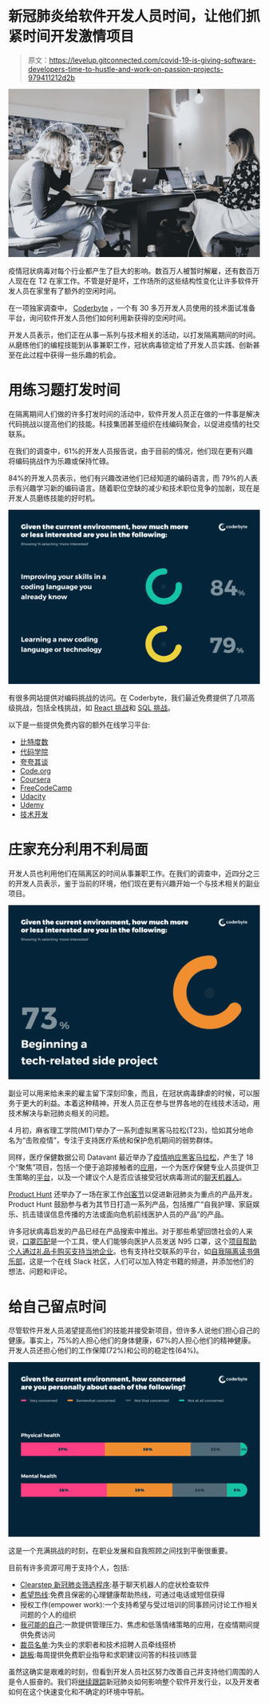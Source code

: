 # 新冠肺炎给软件开发人员时间，让他们抓紧时间开发激情项目

> 原文：<https://levelup.gitconnected.com/covid-19-is-giving-software-developers-time-to-hustle-and-work-on-passion-projects-979411212d2b>

![](img/e673a7a964286aa8ea27c24fa1e195e2.png)

疫情冠状病毒对每个行业都产生了巨大的影响。数百万人被暂时解雇，还有数百万人现在在 T2 在家工作。不管是好是坏，工作场所的这些结构性变化让许多软件开发人员在家里有了额外的空闲时间。

在一项独家调查中， [Coderbyte](https://coderbyte.com) ，一个有 30 多万开发人员使用的技术面试准备平台，询问软件开发人员他们如何利用新获得的空闲时间。

开发人员表示，他们正在从事一系列与技术相关的活动，以打发隔离期间的时间。从磨练他们的编程技能到从事兼职工作，冠状病毒锁定给了开发人员实践、创新甚至在此过程中获得一些乐趣的机会。

# **用练习题打发时间**

在隔离期间人们做的许多打发时间的活动中，软件开发人员正在做的一件事是解决代码挑战以提高他们的技能。科技集团甚至组织在线编码聚会，以促进疫情的社交联系。

在我们的调查中，61%的开发人员报告说，由于目前的情况，他们现在更有兴趣将编码挑战作为乐趣或保持忙碌。

84%的开发人员表示，他们有兴趣改进他们已经知道的编码语言，而 79%的人表示有兴趣学习新的编码语言。随着职位空缺的减少和技术职位竞争的加剧，现在是开发人员磨练技能的好时机。

![](img/9872cd284693232ddb28a00d3fe7e036.png)

有很多网站提供对编码挑战的访问。在 Coderbyte，我们最近免费提供了几项高级挑战，包括全栈挑战，如 [React 挑战](https://coderbyte.com/information/React%20Button%20Toggle)和 [SQL 挑战](https://coderbyte.com/information/SQL%20Member%20Count)。

以下是一些提供免费内容的额外在线学习平台:

*   [比特度数](https://www.bitdegree.org/tag/covid)
*   [代码学院](https://news.codecademy.com/)
*   [夸夸其谈](https://codyhouse.co/)
*   [Code.org](https://code.org/)
*   [Coursera](https://blog.coursera.org/coursera-together-free-online-learning-during-covid-19/)
*   [FreeCodeCamp](https://www.freecodecamp.org/)
*   [Udacity](https://blog.udacity.com/2020/03/one-month-free-on-nanodegrees.html)
*   [Udemy](https://www.udemy.com/courses/free/)
*   [技术开发](https://skilled.dev)

# **庄家充分利用不利局面**

开发人员也利用他们在隔离区的时间从事兼职工作。在我们的调查中，近四分之三的开发人员表示，鉴于当前的环境，他们现在更有兴趣开始一个与技术相关的副业项目。

![](img/5592f5d38a6bf6fbeae1a7e5a6521b45.png)

副业可以用来给未来的雇主留下深刻印象，而且，在冠状病毒肆虐的时候，可以服务于更大的利益。本着这种精神，开发人员正在参与世界各地的在线技术活动，用技术解决与新冠肺炎相关的问题。

4 月初，麻省理工学院(MIT)举办了一系列虚拟黑客马拉松(T23)，恰如其分地命名为“击败疫情”，专注于支持医疗系统和保护危机期间的弱势群体。

同样，医疗保健数据公司 Datavant 最近举办了[疫情响应黑客马拉松](https://datavant.com/pandemic-response-hackathon/)，产生了 18 个“聚焦”项目，包括一个便于追踪接触者的[应用](https://devpost.com/software/containit)，一个为医疗保健专业人员提供卫生策略的[平台](http://reuze)，以及一个建议个人是否应该接受冠状病毒测试的[聊天机器人](https://devpost.com/software/cov2words)。

[Product Hunt](https://www.producthunt.com/) 还举办了一场在家工作[创客节](https://www.producthunt.com/makers-festival/wfh?utm_campaign=4365_2020-03-25&utm_medium=email&utm_source=Product+Hunt&utm_term=editorial)以促进新冠肺炎为重点的产品开发。Product Hunt 鼓励参与者为其节日打造一系列产品，包括推广“自我护理、家庭娱乐、抗击错误信息传播的方法或面向危机前线医护人员的产品”的产品。

许多冠状病毒启发的产品已经在产品搜索中推出。对于那些希望回馈社会的人来说，[口罩匹配](https://www.producthunt.com/posts/mask-match)是一个工具，使人们能够向医护人员发送 N95 口罩，这个[项目帮助个人通过礼品卡购买支持当地企业](https://www.producthunt.com/posts/give-local)。也有支持社交联系的平台，如[自我隔离读书俱乐部](https://www.producthunt.com/posts/self-quarantine-book-club)，这是一个在线 Slack 社区，人们可以加入特定书籍的频道，并添加他们的想法、问题和评论。

# **给自己留点时间**

尽管软件开发人员渴望提高他们的技能并接受新项目，但许多人说他们担心自己的健康。事实上，75%的人担心他们的身体健康，67%的人担心他们的精神健康。开发人员还担心他们的工作保障(72%)和公司的稳定性(64%)。

![](img/29e8733dab7a774553baa82ef7fdb7ec.png)

这是一个充满挑战的时刻，在职业发展和自我照顾之间找到平衡很重要。

目前有许多资源可用于支持个人，包括:

*   [Clearstep 新冠肺炎筛选程序](https://www.clearstep.health/covid19):基于聊天机器人的症状检查软件
*   [希望热线](https://www.hopeline-nc.org/):免费且保密的心理健康帮助热线，可通过电话或短信获得
*   授权工作(empower work):一个支持希望与受过培训的同事顾问讨论工作相关问题的个人的组织
*   [我可能的自己](https://www.mypossibleself.com/blog/free-mental-wellbeing-tools-for-the-covid-19-pandemic/):一款提供管理压力、焦虑和低落情绪策略的应用，在疫情期间提供免费访问
*   [裁员名单](https://www.layoffs.tech/):为失业的求职者和技术招聘人员牵线搭桥
*   [跳板](https://learn.springboard.com/career-coach-ama/):每周提供免费职业指导和求职建议问答的科技训练营

虽然这确实是艰难的时刻，但看到开发人员社区努力改善自己并支持他们周围的人是令人振奋的。我们将[继续跟踪](https://medium.com/coderbyte)新冠肺炎如何影响整个软件开发行业，以及开发者如何在这个快速变化和不确定的环境中导航。